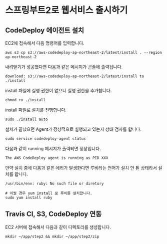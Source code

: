 # 스프링부트2로 웹서비스 출시하기

## CodeDeploy 에이전트 설치

EC2에 접속해서 다음 명령어를 입력합니다.

```shell
aws s3 cp s3://aws-codedeploy-ap-northeast-2/latest/install . --region ap-northeast-2
```

내려받기가 성공했다면 다음과 같은 메시지가 콘솔에 출력됩니다.

```shell
download: s3://aws-codedeploy-ap-northeast-2/latest/install to ./install
```

install 파일에 실행 권한이 없으니 실행 권한을 추가합니다.

```shell
chmod +x ./install
```

install 파일로 설치를 진행합니다.

```shell
sudo ./install auto
```

설치가 끝났으면 Agent가 정상적으로 실행되고 있는지 상태 검사를 합니다.

```shell
sudo service codedeploy-agent status
```

다음과 같이 running 메시지가 출력되면 정상입니다.

```shell
The AWS CodeDeploy agent is running as PID XXX
```

만약 설치 중에 다음과 같은 에러가 발생한다면 루비라는 언어가 설치 안 된 상태라서 설치를 합니다.

```shell
/usr/bin/env: ruby: No such file or diretory

# 이럴 경우 yum install 로 루비를 설치합니다.
sudo yum install ruby
```

## Travis CI, S3, CodeDeploy 연동

EC2 서버에 접속해서 다음과 같이 디렉토리를 생성합니다.

```shell
mkdir ~/app/step2 && mkdir ~/app/step2/zip
```